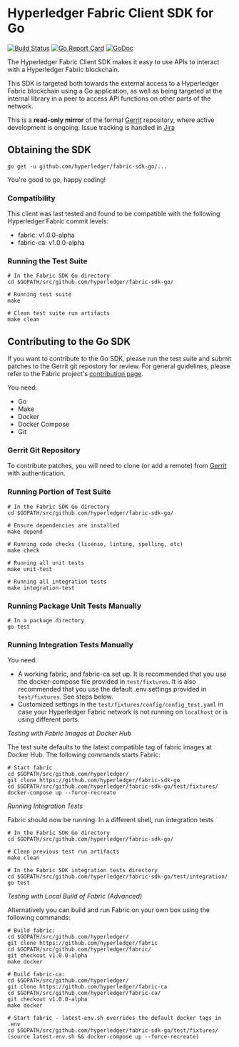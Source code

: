 # Hyperledger Fabric Client SDK for Go
[![Build Status](https://jenkins.hyperledger.org/buildStatus/icon?job=fabric-sdk-go-tests-merge-x86_64)](https://jenkins.hyperledger.org/job/fabric-sdk-go-tests-merge-x86_64)
[![Go Report Card](https://goreportcard.com/badge/github.com/hyperledger/fabric-sdk-go)](https://goreportcard.com/report/github.com/hyperledger/fabric-sdk-go)
[![GoDoc](https://godoc.org/github.com/hyperledger/fabric-sdk-go?status.svg)](https://godoc.org/github.com/hyperledger/fabric-sdk-go)

The Hyperledger Fabric Client SDK makes it easy to use APIs to interact with a Hyperledger Fabric blockchain.

This SDK is targeted both towards the external access to a Hyperledger Fabric blockchain using a Go application, as well as being targeted at the internal library in a peer to access API functions on other parts of the network.

This is a **read-only mirror** of the formal [Gerrit](https://gerrit.hyperledger.org/r/#/admin/projects/fabric-sdk-go)
repository, where active development is ongoing. Issue tracking is handled in [Jira](https://jira.hyperledger.org/secure/RapidBoard.jspa?projectKey=FAB&rapidView=7&view=planning)

## Obtaining the SDK
```
go get -u github.com/hyperledger/fabric-sdk-go/...
```

You're good to go, happy coding!

### Compatibility
This client was last tested and found to be compatible with the following Hyperledger Fabric commit levels:
- fabric: v1.0.0-alpha
- fabric-ca: v1.0.0-alpha

### Running the Test Suite

```
# In the Fabric SDK Go directory
cd $GOPATH/src/github.com/hyperledger/fabric-sdk-go/

# Running test suite
make

# Clean test suite run artifacts
make clean
```

## Contributing to the Go SDK
If you want to contribute to the Go SDK, please run the test suite and submit patches to the Gerrit git repostory for review. For general guidelines, please refer to the Fabric project's [contribution page](http://hyperledger-fabric.readthedocs.io/en/latest/CONTRIBUTING.html).

You need:
- Go
- Make
- Docker
- Docker Compose
- Git

### Gerrit Git Repository
To contribute patches, you will need to clone (or add a remote) from [Gerrit](https://gerrit.hyperledger.org/r/#/admin/projects/fabric-sdk-go) with authentication.

### Running Portion of Test Suite
```
# In the Fabric SDK Go directory
cd $GOPATH/src/github.com/hyperledger/fabric-sdk-go/

# Ensure dependencies are installed
make depend

# Running code checks (license, linting, spelling, etc)
make check

# Running all unit tests
make unit-test

# Running all integration tests
make integration-test
```

### Running Package Unit Tests Manually
```
# In a package directory
go test
```

### Running Integration Tests Manually
You need:
- A working fabric, and fabric-ca set up. It is recommended that you use the docker-compose file provided in `test/fixtures`. It is also recommended that you use the default .env settings provided in `test/fixtures`. See steps below.
- Customized settings in the `test/fixtures/config/config_test.yaml` in case your Hyperledger Fabric network is not running on `localhost` or is using different ports.

*Testing with Fabric Images at Docker Hub*

The test suite defaults to the latest compatible tag of fabric images at Docker Hub.
The following commands starts Fabric:

```
# Start fabric
cd $GOPATH/src/github.com/hyperledger/
git clone https://github.com/hyperledger/fabric-sdk-go
cd $GOPATH/src/github.com/hyperledger/fabric-sdk-go/test/fixtures/
docker-compose up --force-recreate
```

*Running Integration Tests*

Fabric should now be running. In a different shell, run integration tests
```
# In the Fabric SDK Go directory
cd $GOPATH/src/github.com/hyperledger/fabric-sdk-go/

# Clean previous test run artifacts
make clean

# In the Fabric SDK integration tests directory
cd $GOPATH/src/github.com/hyperledger/fabric-sdk-go/test/integration/
go test
```

*Testing with Local Build of Fabric (Advanced)*

Alternatively you can build and run Fabric on your own box using the following commands:
```
# Build fabric:
cd $GOPATH/src/github.com/hyperledger/
git clone https://github.com/hyperledger/fabric
cd $GOPATH/src/github.com/hyperledger/fabric/
git checkout v1.0.0-alpha
make docker

# Build fabric-ca:
cd $GOPATH/src/github.com/hyperledger/
git clone https://github.com/hyperledger/fabric-ca
cd $GOPATH/src/github.com/hyperledger/fabric-ca/
git checkout v1.0.0-alpha
make docker

# Start fabric - latest-env.sh overrides the default docker tags in .env
cd $GOPATH/src/github.com/hyperledger/fabric-sdk-go/test/fixtures/
(source latest-env.sh && docker-compose up --force-recreate)
```
